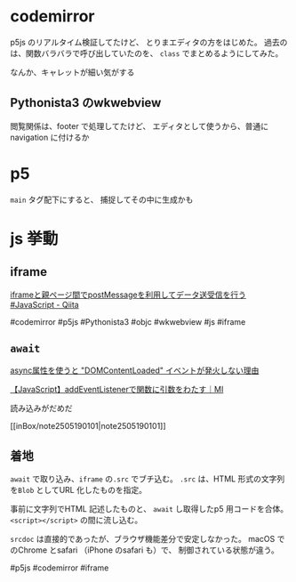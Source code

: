 # codemirror

p5js のリアルタイム検証してたけど、
とりまエディタの方をはじめた。
過去のは、関数バラバラで呼び出していたのを、
`class` でまとめるようにしてみた。

なんか、キャレットが細い気がする

## Pythonista3 のwkwebview

閲覧関係は、footer で処理してたけど、
エディタとして使うから、普通にnavigation に付けるか


# p5

`main` タグ配下にすると、
捕捉してその中に生成かも

# js 挙動

## iframe

[iframeと親ページ間でpostMessageを利用してデータ送受信を行う #JavaScript - Qiita](https://qiita.com/manzoku_bukuro/items/c94d8beebc2b9a1af39c)

#codemirror #p5js #Pythonista3 #objc #wkwebview #js #iframe

## `await`

[async属性を使うと "DOMContentLoaded" イベントが発火しない理由](https://zenn.dev/bicstone/articles/js-async-domcontentloaded)


[【JavaScript】addEventListenerで関数に引数をわたす｜MI](https://note.com/yamanoborer/n/n2e4cc40328b7)

読み込みがだめだ

[[inBox/note2505190101|note2505190101]]

## 着地

`await` で取り込み、`iframe` の`.src` でブチ込む。
`.src` は、HTML 形式の文字列を`Blob` としてURL 化したものを指定。

事前に文字列でHTML 記述したものと、
`await` し取得したp5 用コードを合体。
`<script></script>` の間に流し込む。


`srcdoc` は直接的であったが、ブラウザ機能差分で安定しなかった。
macOS でのChrome とsafari （iPhone のsafari も）で、
制御されている状態が違う。


#p5js #codemirror #iframe 
